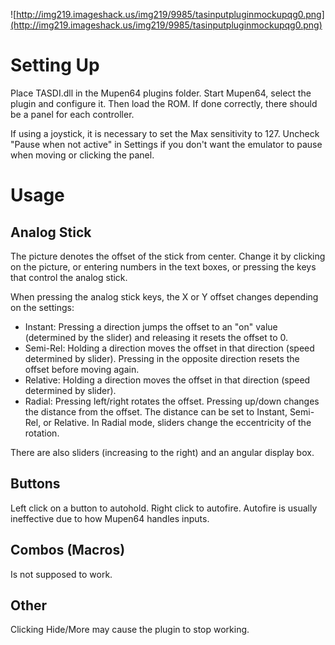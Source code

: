 ![http://img219.imageshack.us/img219/9985/tasinputpluginmockupqg0.png](http://img219.imageshack.us/img219/9985/tasinputpluginmockupqg0.png)

# Setting Up #

Place TASDI.dll in the Mupen64 plugins folder. Start Mupen64, select the plugin and configure it. Then load the ROM. If done correctly, there should be a panel for each controller.

If using a joystick, it is necessary to set the Max sensitivity to 127. Uncheck "Pause when not active" in Settings if you don't want the emulator to pause when moving or clicking the panel.

# Usage #

## Analog Stick ##

The picture denotes the offset of the stick from center. Change it by clicking on the picture, or entering numbers in the text boxes, or pressing the keys that control the analog stick.

When pressing the analog stick keys, the X or Y offset changes depending on the settings:

  * Instant: Pressing a direction jumps the offset to an "on" value (determined by the slider) and releasing it resets the offset to 0.
  * Semi-Rel: Holding a direction moves the offset in that direction (speed determined by slider). Pressing in the opposite direction resets the offset before moving again.
  * Relative: Holding a direction moves the offset in that direction (speed determined by slider).
  * Radial: Pressing left/right rotates the offset. Pressing up/down changes the distance from the offset. The distance can be set to Instant, Semi-Rel, or Relative. In Radial mode, sliders change the eccentricity of the rotation.

There are also sliders (increasing to the right) and an angular display box.

## Buttons ##

Left click on a button to autohold. Right click to autofire. Autofire is usually ineffective due to how Mupen64 handles inputs.

## Combos (Macros) ##

Is not supposed to work.

## Other ##

Clicking Hide/More may cause the plugin to stop working.
